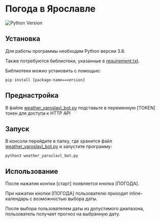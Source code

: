 # Погода в Ярославле

![Python Version](https://img.shields.io/badge/Python-3.8-blue)

## Установка
Для работы программы необходим Python версии 3.8. 

Также потребуются библиотеки, указанные в [requirement.txt](https://github.com/BArrZik/yaroslavl_weather_bot/blob/master/requirements.txt).

Библиотеки можно установить с помощью:
```
pip install [package-name==version]
```

## Преднастройка
В файле [weather_yaroslavl_bot.py](https://github.com/BArrZik/yaroslavl_weather_bot/blob/master/weather_yaroslavl_bot.py) подставьте в переменную [TOKEN] токен для доступа к HTTP API

## Запуск
В консоли перейдите в папку, где хранится файл [weather_yaroslavl_bot.py](https://github.com/BArrZik/yaroslavl_weather_bot/blob/master/weather_yaroslavl_bot.py) и запустите программу:
```
python3 weather_yaroslavl_bot.py
```

## Использование
После нажатия конпки [старт] появляется кнопка [ПОГОДА]. 

При нажатии кнопки [ПОГОДА] пользователю приходит inline-календарь с возможностью выбора даты. 

После выбора пользователем даты из допустимого диапазона, пользователь получает прогноз на выбранную дату. 
